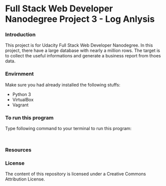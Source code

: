 # Full Stack Web Developer Nanodegree Project 3 - Log Anlysis

### Introduction
This project is for Udacity Full Stack Web Developer Nanodegree. In this project, there have a large database with nearly a million rows. The target is to collect the useful informations and generate a business report from thoes data.


### Envirnment
Make sure you had already installed the following stuffs:
* Python 3
* VirtualBox
* Vagrant


### To run this program
Type following command to your terminal to run this program:

``` ```

### Resources

### License
The content of this repository is licensed under a Creative Commons Attribution License.
